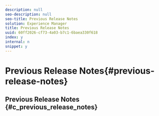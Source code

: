 ```yaml
---
description: null
seo-description: null
seo-title: Previous Release Notes
solution: Experience Manager
title: Previous Release Notes
uuid: 60ff2026-cf73-4a03-b7c1-6baea330f618
index: y
internal: n
snippet: y
---
```


# Previous Release Notes{#previous-release-notes}

## Previous Release Notes {#c_previous_release_notes}

<!-- 

c_previous_release_notes.dita

 -->

